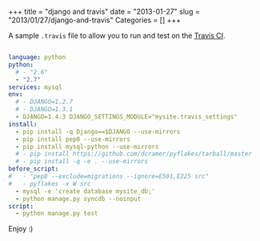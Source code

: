 +++
title = "django and travis"
date = "2013-01-27"
slug = "2013/01/27/django-and-travis"
Categories = []
+++

A sample `.travis` file to allow you to run and test on the [Travis CI][travis].

```yaml

language: python
python:
  # - "2.6"
  - "2.7"
services: mysql
env:
  # - DJANGO=1.2.7
  # - DJANGO=1.3.1
  - DJANGO=1.4.3 DJANGO_SETTINGS_MODULE="mysite.travis_settings"
install:
  - pip install -q Django==$DJANGO --use-mirrors
  - pip install pep8 --use-mirrors
  - pip install mysql-python --use-mirrors
  # - pip install https://github.com/dcramer/pyflakes/tarball/master
  # - pip install -q -e . --use-mirrors
before_script:
#   - "pep8 --exclude=migrations --ignore=E501,E225 src"
#   - pyflakes -x W src
  - mysql -e 'create database mysite_db;'
  - python manage.py syncdb --noinput
script:
  - python manage.py test

```

Enjoy :)

[travis]: http://travis-ci.org
